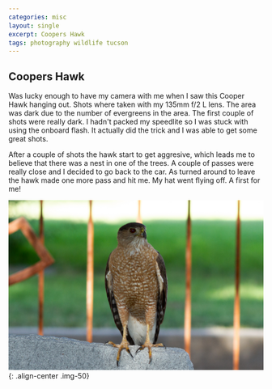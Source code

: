 ```yaml
---
categories: misc
layout: single
excerpt: Coopers Hawk
tags: photography wildlife tucson 
---
```

## Coopers Hawk
Was lucky enough to have my camera with me when I saw this Cooper Hawk hanging out. Shots where taken with my 135mm f/2 L lens.  The area was dark due to the number of evergreens in the area.  The first couple of shots were really dark. I hadn't packed my speedlite so I was stuck with using the onboard flash.  It actually did the trick and I was able to get some great shots.

After a couple of shots the hawk start to get aggresive, which leads me to believe that there was a nest in one of the trees.  A couple of passes were really close and I decided to go back to the car.  As turned around to leave the hawk made one more pass and hit me.  My hat went flying off.  A first for me!

![](/assets/images/IMG_4844.jpg){: .align-center .img-50}